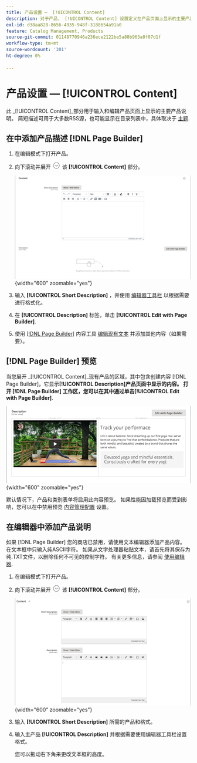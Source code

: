 ```yaml
---
title: 产品设置 —  [!UICONTROL Content]
description: 对于产品， [!UICONTROL Content] 设置定义在产品页面上显示的主要产品说明。
exl-id: d38aa828-8656-4935-948f-3188654a91a0
feature: Catalog Management, Products
source-git-commit: 01148770946a236ece2122be5a88b963a0f07d1f
workflow-type: tm+mt
source-wordcount: '301'
ht-degree: 0%

---
```


# 产品设置 —  [!UICONTROL Content]

此 _[!UICONTROL Content]_部分用于输入和编辑产品页面上显示的主要产品说明。 简短描述可用于大多数RSS源，也可能显示在目录列表中，具体取决于 [主题](../content-design/themes.md).

## 在中添加产品描述 [!DNL Page Builder]

1. 在编辑模式下打开产品。

1. 向下滚动并展开 ![扩展选择器](../assets/icon-display-expand.png) 该 **[!UICONTROL Content]** 部分。

   ![产品内容](./assets/product-content.png){width="600" zoomable="yes"}

1. 输入 **[!UICONTROL Short Description]** ，并使用 [编辑器工具栏](../content-design/editor.md) 以根据需要进行格式化。

1. 在 **[!UICONTROL Description]** 标签，单击 **[!UICONTROL Edit with Page Builder]**.

1. 使用 [[!DNL Page Builder]](../page-builder/introduction.md) 内容工具 [编辑现有文本](../page-builder/text.md) 并添加其他内容（如果需要）。

## [!DNL Page Builder] 预览

当您展开 _[!UICONTROL Content]_现有产品的区域，其中包含创建内容 [!DNL Page Builder]，它显示&#x200B;**[!UICONTROL Description]**产品页面中显示的内容。 打开 [!DNL Page Builder] 工作区，您可以在其中通过单击&#x200B;**[!UICONTROL Edit with Page Builder]**.

![描述预览](../page-builder/assets/pb-product-category-content-preview.png){width="600" zoomable="yes"}

默认情况下，产品和类别表单将启用此内容预览。 如果性能因加载预览而受到影响，您可以在中禁用预览 [内容管理配置](../configuration-reference/general/content-management.md#advanced-content-tools) 设置。

## 在编辑器中添加产品说明

如果 [!DNL Page Builder] 您的商店已禁用，请使用文本编辑器添加产品内容。 在文本框中只输入纯ASCII字符。 如果从文字处理器粘贴文本，请首先将其保存为纯.TXT文件，以删除任何不可见的控制字符。 有关更多信息，请参阅 [使用编辑器](../content-design/editor.md).

1. 在编辑模式下打开产品。

1. 向下滚动并展开 ![扩展选择器](../assets/icon-display-expand.png) 该 **[!UICONTROL Content]** 部分。

   ![简单产品内容](./assets/product-simple-content.png){width="600" zoomable="yes"}

1. 输入 **[!UICONTROL Short Description]** 所需的产品和格式。

1. 输入主产品 **[!UICONTROL Description]** 并根据需要使用编辑器工具栏设置格式。

   您可以拖动右下角来更改文本框的高度。
